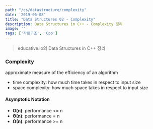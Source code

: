 ```yaml
---
path: "/cs/datastructure/complexity"
date: '2019-06-08'
title: "Data Structures 02 - Complexity"
description: Data Structures in C++ - Complexity 정리
image: ''
tags: ['자료구조', 'Cpp']
---
```

> educative.io의 Data Structures in C++ 정리

### Complexity
approximate measure of the efficiency of an algorithm
- time complexity: how much time takes in respect to input size
- space complexity: how much space takes in respect to input size

#### Asymptotic Notation
- __O(n)__: performance <= n
- __Θ(n)__: performance = n
- __Ω(n)__: performance >= n


